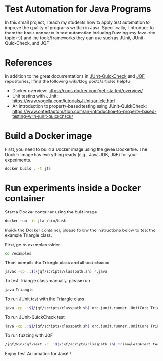 # Test Automation for Java Programs
In this small project, I teach my students how to apply test automation to improve the quality of programs written in Java. Specifically, I introduce to them the basic concepts in test automation including Fuzzing (my favourite topic :-)) and the tools/frameworks they can use such as JUnit, JUnit-QuickCheck, and JQF.

# References
In addition to the great documentations in [JUnit-QuickCheck](https://github.com/pholser/junit-quickcheck) and [JQF](https://github.com/rohanpadhye/JQF) repositories, I find the following wiki/blog posts/articles helpful
- Docker overview: https://docs.docker.com/get-started/overview/
- Unit testing with JUnit: https://www.vogella.com/tutorials/JUnit/article.html
- An introduction to property-based testing using JUnit-QuickCheck: https://www.ontestautomation.com/an-introduction-to-property-based-testing-with-junit-quickcheck/

# Build a Docker image
First, you need to build a Docker image using the given Dockerfile. The Docker image has everything ready (e.g., Java JDK, JQF) for your experiments.

```bash
docker build . -t jta
```

# Run experiments inside a Docker container
Start a Docker container using the built image
```bash
docker run -it jta /bin/bash
```

Inside the Docker container, please follow the instructions below to test the example Triangle class.

First, go to examples folder
```bash
cd /examples
```

Then, compile the Triangle class and all test classes
```bash
javac -cp .:$(/jqf/scripts/classpath.sh) *.java
```

To test Triangle class manually, please run
```bash
java Triangle
```

To run JUnit test with the Triangle class
```bash
java -cp .:$(/jqf/scripts/classpath.sh) org.junit.runner.JUnitCore TriangleJUnitTest
```

To run JUnit-QuickCheck test
```bash
java -cp .:$(/jqf/scripts/classpath.sh) org.junit.runner.JUnitCore TriangleQCheckTest
```

To run fuzzing with JQF
```bash
/jqf/bin/jqf-zest -c .:$(/jqf/scripts/classpath.sh) TriangleJQFTest testInvalidTriangle
```

Enjoy Test Automation for Java!!!

